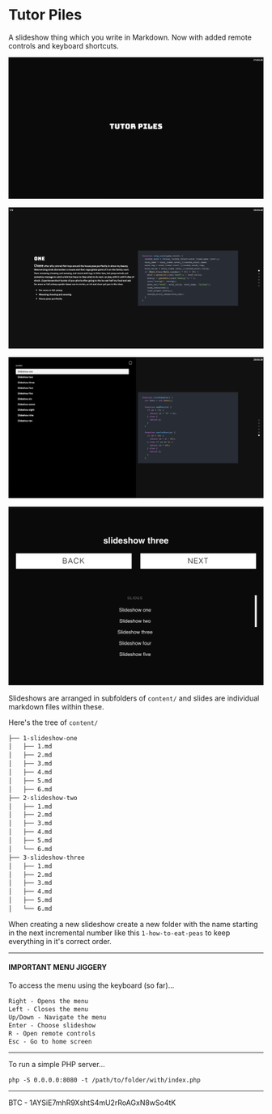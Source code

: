 # Tutor Piles

A slideshow thing which you write in Markdown. Now with added remote controls and keyboard shortcuts.

![](https://github.com/impshum/Tutor-Piles/blob/master/screenshots/screenshot1.png?raw=true)

![](https://github.com/impshum/Tutor-Piles/blob/master/screenshots/screenshot2.png?raw=true)

![](https://github.com/impshum/Tutor-Piles/blob/master/screenshots/screenshot3.png?raw=true)

![](https://github.com/impshum/Tutor-Piles/blob/master/screenshots/screenshot4.png?raw=true)

Slideshows are arranged in subfolders of ```content/``` and slides are individual markdown files within these.

Here's the tree of ```content/```

```bash
├── 1-slideshow-one
│   ├── 1.md
│   ├── 2.md
│   ├── 3.md
│   ├── 4.md
│   ├── 5.md
│   ├── 6.md
├── 2-slideshow-two
│   ├── 1.md
│   ├── 2.md
│   ├── 3.md
│   ├── 4.md
│   ├── 5.md
│   └── 6.md
├── 3-slideshow-three
│   ├── 1.md
│   ├── 2.md
│   ├── 3.md
│   ├── 4.md
│   ├── 5.md
│   └── 6.md
```

When creating a new slideshow create a new folder with the name starting in the next incremental number like this ```1-how-to-eat-peas``` to keep everything in it's correct order.

---

#### **IMPORTANT MENU JIGGERY**

To access the menu using the keyboard (so far)...

    Right - Opens the menu
    Left - Closes the menu
    Up/Down - Navigate the menu
    Enter - Choose slideshow
    R - Open remote controls
    Esc - Go to home screen

---

To run a simple PHP server...

    php -S 0.0.0.0:8080 -t /path/to/folder/with/index.php

---

BTC - 1AYSiE7mhR9XshtS4mU2rRoAGxN8wSo4tK
